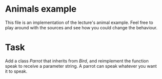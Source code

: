 # Animals example

This file is an implementation of the lecture's animal example. Feel free to play around with the sources and see how you could change the behaviour.


# Task
Add a class _Parrot_ that inherits from _Bird_, and reimplement the function speak to receive a parameter string. A parrot can speak whatever you want it to speak.
